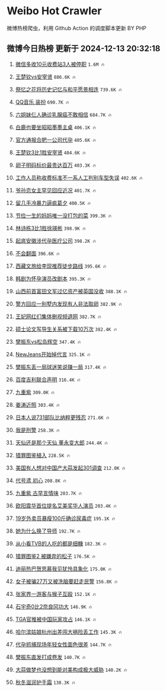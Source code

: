 # Weibo Hot Crawler 



微博热榜爬虫，利用 Github Action 的调度脚本更新 BY PHP 


## 微博今日热榜 更新于 2024-12-13 20:32:18 
1. [微信多收10元收费站3人被停职](https://s.weibo.com/weibo?q=%23%E5%BE%AE%E4%BF%A1%E5%A4%9A%E6%94%B610%E5%85%83%E6%94%B6%E8%B4%B9%E7%AB%993%E4%BA%BA%E8%A2%AB%E5%81%9C%E8%81%8C%23&t=31&band_rank=1&Refer=top) `1.6M 🔥` 

1. [王楚钦vs安宰贤](https://s.weibo.com/weibo?q=%23%E7%8E%8B%E6%A5%9A%E9%92%A6vs%E5%AE%89%E5%AE%B0%E8%B4%A4%23&t=31&band_rank=2&Refer=top) `886.6K 🔥` 

1. [祭忆之花将历史记忆与和平愿景相连](https://s.weibo.com/weibo?q=%23%E7%A5%AD%E5%BF%86%E4%B9%8B%E8%8A%B1%E5%B0%86%E5%8E%86%E5%8F%B2%E8%AE%B0%E5%BF%86%E4%B8%8E%E5%92%8C%E5%B9%B3%E6%84%BF%E6%99%AF%E7%9B%B8%E8%BF%9E%23&t=31&band_rank=3&Refer=top) `739.6K 🔥` 

1. [QQ音乐 装扮](https://s.weibo.com/weibo?q=QQ%E9%9F%B3%E4%B9%90%20%E8%A3%85%E6%89%AE&t=31&band_rank=4&Refer=top) `690.7K 🔥` 

1. [六姐妹仨人确诊乳腺癌不敢相信](https://s.weibo.com/weibo?q=%23%E5%85%AD%E5%A7%90%E5%A6%B9%E4%BB%A8%E4%BA%BA%E7%A1%AE%E8%AF%8A%E4%B9%B3%E8%85%BA%E7%99%8C%E4%B8%8D%E6%95%A2%E7%9B%B8%E4%BF%A1%23&t=31&band_rank=5&Refer=top) `684.7K 🔥` 

1. [白鹿也要坐昭昭墨墨主桌](https://s.weibo.com/weibo?q=%E7%99%BD%E9%B9%BF%E4%B9%9F%E8%A6%81%E5%9D%90%E6%98%AD%E6%98%AD%E5%A2%A8%E5%A2%A8%E4%B8%BB%E6%A1%8C&t=31&band_rank=6&Refer=top) `406.1K 🔥` 

1. [官方通报合肥一公司代孕](https://s.weibo.com/weibo?q=%23%E5%AE%98%E6%96%B9%E9%80%9A%E6%8A%A5%E5%90%88%E8%82%A5%E4%B8%80%E5%85%AC%E5%8F%B8%E4%BB%A3%E5%AD%95%23&t=31&band_rank=7&Refer=top) `405.6K 🔥` 

1. [王楚钦3比1胜安宰贤](https://s.weibo.com/weibo?q=%23%E7%8E%8B%E6%A5%9A%E9%92%A63%E6%AF%941%E8%83%9C%E5%AE%89%E5%AE%B0%E8%B4%A4%23&t=31&band_rank=8&Refer=top) `404.6K 🔥` 

1. [卵子明码标价最贵达百万](https://s.weibo.com/weibo?q=%23%E5%8D%B5%E5%AD%90%E6%98%8E%E7%A0%81%E6%A0%87%E4%BB%B7%E6%9C%80%E8%B4%B5%E8%BE%BE%E7%99%BE%E4%B8%87%23&t=31&band_rank=9&Refer=top) `403.3K 🔥` 

1. [工作人员称收费标准不一系人工判别车型失误](https://s.weibo.com/weibo?q=%23%E5%B7%A5%E4%BD%9C%E4%BA%BA%E5%91%98%E7%A7%B0%E6%94%B6%E8%B4%B9%E6%A0%87%E5%87%86%E4%B8%8D%E4%B8%80%E7%B3%BB%E4%BA%BA%E5%B7%A5%E5%88%A4%E5%88%AB%E8%BD%A6%E5%9E%8B%E5%A4%B1%E8%AF%AF%23&t=31&band_rank=10&Refer=top) `402.6K 🔥` 

1. [爷孙恋女主罕见回应近况](https://s.weibo.com/weibo?q=%23%E7%88%B7%E5%AD%99%E6%81%8B%E5%A5%B3%E4%B8%BB%E7%BD%95%E8%A7%81%E5%9B%9E%E5%BA%94%E8%BF%91%E5%86%B5%23&t=31&band_rank=11&Refer=top) `401.7K 🔥` 

1. [留几手冷暴力逼疯葛夕](https://s.weibo.com/weibo?q=%23%E7%95%99%E5%87%A0%E6%89%8B%E5%86%B7%E6%9A%B4%E5%8A%9B%E9%80%BC%E7%96%AF%E8%91%9B%E5%A4%95%23&t=31&band_rank=12&Refer=top) `400.5K 🔥` 

1. [节俭一生的妈妈唯一没打包的菜](https://s.weibo.com/weibo?q=%E8%8A%82%E4%BF%AD%E4%B8%80%E7%94%9F%E7%9A%84%E5%A6%88%E5%A6%88%E5%94%AF%E4%B8%80%E6%B2%A1%E6%89%93%E5%8C%85%E7%9A%84%E8%8F%9C&t=31&band_rank=13&Refer=top) `399.3K 🔥` 

1. [林诗栋3比1胜徐瑛彬](https://s.weibo.com/weibo?q=%23%E6%9E%97%E8%AF%97%E6%A0%8B3%E6%AF%941%E8%83%9C%E5%BE%90%E7%91%9B%E5%BD%AC%23&t=31&band_rank=14&Refer=top) `398.9K 🔥` 

1. [起底安徽涉代孕医疗公司](https://s.weibo.com/weibo?q=%23%E8%B5%B7%E5%BA%95%E5%AE%89%E5%BE%BD%E6%B6%89%E4%BB%A3%E5%AD%95%E5%8C%BB%E7%96%97%E5%85%AC%E5%8F%B8%23&t=31&band_rank=15&Refer=top) `398.2K 🔥` 

1. [不会翻面](https://s.weibo.com/weibo?q=%E4%B8%8D%E4%BC%9A%E7%BF%BB%E9%9D%A2&t=31&band_rank=16&Refer=top) `396.6K 🔥` 

1. [西藏文旅给李现推荐徒步路线](https://s.weibo.com/weibo?q=%E8%A5%BF%E8%97%8F%E6%96%87%E6%97%85%E7%BB%99%E6%9D%8E%E7%8E%B0%E6%8E%A8%E8%8D%90%E5%BE%92%E6%AD%A5%E8%B7%AF%E7%BA%BF&t=31&band_rank=17&Refer=top) `395.6K 🔥` 

1. [韩剧为怀孕演员改剧本](https://s.weibo.com/weibo?q=%23%E9%9F%A9%E5%89%A7%E4%B8%BA%E6%80%80%E5%AD%95%E6%BC%94%E5%91%98%E6%94%B9%E5%89%A7%E6%9C%AC%23&t=31&band_rank=18&Refer=top) `395.3K 🔥` 

1. [山西前首富田文军过亿资产被英国没收](https://s.weibo.com/weibo?q=%23%E5%B1%B1%E8%A5%BF%E5%89%8D%E9%A6%96%E5%AF%8C%E7%94%B0%E6%96%87%E5%86%9B%E8%BF%87%E4%BA%BF%E8%B5%84%E4%BA%A7%E8%A2%AB%E8%8B%B1%E5%9B%BD%E6%B2%A1%E6%94%B6%23&t=31&band_rank=19&Refer=top) `388.1K 🔥` 

1. [警方回应一别墅内发现有人非法取卵](https://s.weibo.com/weibo?q=%23%E8%AD%A6%E6%96%B9%E5%9B%9E%E5%BA%94%E4%B8%80%E5%88%AB%E5%A2%85%E5%86%85%E5%8F%91%E7%8E%B0%E6%9C%89%E4%BA%BA%E9%9D%9E%E6%B3%95%E5%8F%96%E5%8D%B5%23&t=31&band_rank=20&Refer=top) `382.9K 🔥` 

1. [王妃网红们集体删视频退网](https://s.weibo.com/weibo?q=%23%E7%8E%8B%E5%A6%83%E7%BD%91%E7%BA%A2%E4%BB%AC%E9%9B%86%E4%BD%93%E5%88%A0%E8%A7%86%E9%A2%91%E9%80%80%E7%BD%91%23&t=31&band_rank=21&Refer=top) `382.7K 🔥` 

1. [硕士论文写导生关系被下载10万次](https://s.weibo.com/weibo?q=%23%E7%A1%95%E5%A3%AB%E8%AE%BA%E6%96%87%E5%86%99%E5%AF%BC%E7%94%9F%E5%85%B3%E7%B3%BB%E8%A2%AB%E4%B8%8B%E8%BD%BD10%E4%B8%87%E6%AC%A1%23&t=31&band_rank=22&Refer=top) `382.4K 🔥` 

1. [樊振东vs松岛辉空](https://s.weibo.com/weibo?q=%23%E6%A8%8A%E6%8C%AF%E4%B8%9Cvs%E6%9D%BE%E5%B2%9B%E8%BE%89%E7%A9%BA%23&t=31&band_rank=23&Refer=top) `347.4K 🔥` 

1. [NewJeans开始掉代言](https://s.weibo.com/weibo?q=%23NewJeans%E5%BC%80%E5%A7%8B%E6%8E%89%E4%BB%A3%E8%A8%80%23&t=31&band_rank=24&Refer=top) `325.1K 🔥` 

1. [樊振东丢一局球迷笑说赚一局](https://s.weibo.com/weibo?q=%23%E6%A8%8A%E6%8C%AF%E4%B8%9C%E4%B8%A2%E4%B8%80%E5%B1%80%E7%90%83%E8%BF%B7%E7%AC%91%E8%AF%B4%E8%B5%9A%E4%B8%80%E5%B1%80%23&t=31&band_rank=25&Refer=top) `317.4K 🔥` 

1. [百度吉利联合声明](https://s.weibo.com/weibo?q=%23%E7%99%BE%E5%BA%A6%E5%90%89%E5%88%A9%E8%81%94%E5%90%88%E5%A3%B0%E6%98%8E%23&t=31&band_rank=26&Refer=top) `316.4K 🔥` 

1. [九重紫](https://s.weibo.com/weibo?q=%E4%B9%9D%E9%87%8D%E7%B4%AB&t=31&band_rank=27&Refer=top) `309.0K 🔥` 

1. [姜涛近照](https://s.weibo.com/weibo?q=%23%E5%A7%9C%E6%B6%9B%E8%BF%91%E7%85%A7%23&t=31&band_rank=28&Refer=top) `303.4K 🔥` 

1. [日本人说731部队比纳粹更残忍](https://s.weibo.com/weibo?q=%23%E6%97%A5%E6%9C%AC%E4%BA%BA%E8%AF%B4731%E9%83%A8%E9%98%9F%E6%AF%94%E7%BA%B3%E7%B2%B9%E6%9B%B4%E6%AE%8B%E5%BF%8D%23&t=31&band_rank=29&Refer=top) `271.6K 🔥` 

1. [我是刑警](https://s.weibo.com/weibo?q=%E6%88%91%E6%98%AF%E5%88%91%E8%AD%A6&t=31&band_rank=30&Refer=top) `258.3K 🔥` 

1. [天仙还是那个天仙 董永变大郎](https://s.weibo.com/weibo?q=%E5%A4%A9%E4%BB%99%E8%BF%98%E6%98%AF%E9%82%A3%E4%B8%AA%E5%A4%A9%E4%BB%99%20%E8%91%A3%E6%B0%B8%E5%8F%98%E5%A4%A7%E9%83%8E&t=31&band_rank=31&Refer=top) `244.4K 🔥` 

1. [猎罪图鉴植入](https://s.weibo.com/weibo?q=%E7%8C%8E%E7%BD%AA%E5%9B%BE%E9%89%B4%E6%A4%8D%E5%85%A5&t=31&band_rank=32&Refer=top) `228.5K 🔥` 

1. [美国有人想对中国产大蒜发起301调查](https://s.weibo.com/weibo?q=%23%E7%BE%8E%E5%9B%BD%E6%9C%89%E4%BA%BA%E6%83%B3%E5%AF%B9%E4%B8%AD%E5%9B%BD%E4%BA%A7%E5%A4%A7%E8%92%9C%E5%8F%91%E8%B5%B7301%E8%B0%83%E6%9F%A5%23&t=31&band_rank=33&Refer=top) `212.0K 🔥` 

1. [代号鸢 初心](https://s.weibo.com/weibo?q=%E4%BB%A3%E5%8F%B7%E9%B8%A2%20%E5%88%9D%E5%BF%83&t=31&band_rank=34&Refer=top) `208.8K 🔥` 

1. [九重紫 古早言情味](https://s.weibo.com/weibo?q=%E4%B9%9D%E9%87%8D%E7%B4%AB%20%E5%8F%A4%E6%97%A9%E8%A8%80%E6%83%85%E5%91%B3&t=31&band_rank=35&Refer=top) `203.7K 🔥` 

1. [欧阳震华首位提名艾美奖华人演员](https://s.weibo.com/weibo?q=%E6%AC%A7%E9%98%B3%E9%9C%87%E5%8D%8E%E9%A6%96%E4%BD%8D%E6%8F%90%E5%90%8D%E8%89%BE%E7%BE%8E%E5%A5%96%E5%8D%8E%E4%BA%BA%E6%BC%94%E5%91%98&t=31&band_rank=36&Refer=top) `203.4K 🔥` 

1. [19岁外卖员暴瘦100斤确诊尿毒症](https://s.weibo.com/weibo?q=%2319%E5%B2%81%E5%A4%96%E5%8D%96%E5%91%98%E6%9A%B4%E7%98%A6100%E6%96%A4%E7%A1%AE%E8%AF%8A%E5%B0%BF%E6%AF%92%E7%97%87%23&t=31&band_rank=37&Refer=top) `195.1K 🔥` 

1. [她为什么换了导师](https://s.weibo.com/weibo?q=%E5%A5%B9%E4%B8%BA%E4%BB%80%E4%B9%88%E6%8D%A2%E4%BA%86%E5%AF%BC%E5%B8%88&t=31&band_rank=38&Refer=top) `192.7K 🔥` 

1. [从小看TVB的人吃的都是细糠](https://s.weibo.com/weibo?q=%E4%BB%8E%E5%B0%8F%E7%9C%8BTVB%E7%9A%84%E4%BA%BA%E5%90%83%E7%9A%84%E9%83%BD%E6%98%AF%E7%BB%86%E7%B3%A0&t=31&band_rank=39&Refer=top) `182.3K 🔥` 

1. [猎罪图鉴2 被嫌弃的松子](https://s.weibo.com/weibo?q=%E7%8C%8E%E7%BD%AA%E5%9B%BE%E9%89%B42%20%E8%A2%AB%E5%AB%8C%E5%BC%83%E7%9A%84%E6%9D%BE%E5%AD%90&t=31&band_rank=40&Refer=top) `176.5K 🔥` 

1. [迪丽热巴贺思慕我见犹怜具象化](https://s.weibo.com/weibo?q=%23%E8%BF%AA%E4%B8%BD%E7%83%AD%E5%B7%B4%E8%B4%BA%E6%80%9D%E6%85%95%E6%88%91%E8%A7%81%E7%8A%B9%E6%80%9C%E5%85%B7%E8%B1%A1%E5%8C%96%23&t=31&band_rank=41&Refer=top) `175.0K 🔥` 

1. [女子被骗27万又被洗脑要赶走民警](https://s.weibo.com/weibo?q=%23%E5%A5%B3%E5%AD%90%E8%A2%AB%E9%AA%9727%E4%B8%87%E5%8F%88%E8%A2%AB%E6%B4%97%E8%84%91%E8%A6%81%E8%B5%B6%E8%B5%B0%E6%B0%91%E8%AD%A6%23&t=31&band_rank=42&Refer=top) `156.8K 🔥` 

1. [张家界一游客与猴子互殴](https://s.weibo.com/weibo?q=%23%E5%BC%A0%E5%AE%B6%E7%95%8C%E4%B8%80%E6%B8%B8%E5%AE%A2%E4%B8%8E%E7%8C%B4%E5%AD%90%E4%BA%92%E6%AE%B4%23&t=31&band_rank=43&Refer=top) `152.1K 🔥` 

1. [石宇奇0比2奈良冈功大](https://s.weibo.com/weibo?q=%E7%9F%B3%E5%AE%87%E5%A5%870%E6%AF%942%E5%A5%88%E8%89%AF%E5%86%88%E5%8A%9F%E5%A4%A7&t=31&band_rank=44&Refer=top) `146.9K 🔥` 

1. [TGA官推被中国玩家攻占](https://s.weibo.com/weibo?q=%23TGA%E5%AE%98%E6%8E%A8%E8%A2%AB%E4%B8%AD%E5%9B%BD%E7%8E%A9%E5%AE%B6%E6%94%BB%E5%8D%A0%23&t=31&band_rank=45&Refer=top) `146.1K 🔥` 

1. [哈尔滨姑娘杭州出差闯大祸险丢工作](https://s.weibo.com/weibo?q=%23%E5%93%88%E5%B0%94%E6%BB%A8%E5%A7%91%E5%A8%98%E6%9D%AD%E5%B7%9E%E5%87%BA%E5%B7%AE%E9%97%AF%E5%A4%A7%E7%A5%B8%E9%99%A9%E4%B8%A2%E5%B7%A5%E4%BD%9C%23&t=31&band_rank=46&Refer=top) `145.3K 🔥` 

1. [代孕抓捕现场年轻女性面色很差](https://s.weibo.com/weibo?q=%23%E4%BB%A3%E5%AD%95%E6%8A%93%E6%8D%95%E7%8E%B0%E5%9C%BA%E5%B9%B4%E8%BD%BB%E5%A5%B3%E6%80%A7%E9%9D%A2%E8%89%B2%E5%BE%88%E5%B7%AE%23&t=31&band_rank=47&Refer=top) `144.7K 🔥` 

1. [樊振东直发打成卷发](https://s.weibo.com/weibo?q=%23%E6%A8%8A%E6%8C%AF%E4%B8%9C%E7%9B%B4%E5%8F%91%E6%89%93%E6%88%90%E5%8D%B7%E5%8F%91%23&t=31&band_rank=48&Refer=top) `140.7K 🔥` 

1. [大蒜做梦也没想到能对美构成极大威胁](https://s.weibo.com/weibo?q=%23%E5%A4%A7%E8%92%9C%E5%81%9A%E6%A2%A6%E4%B9%9F%E6%B2%A1%E6%83%B3%E5%88%B0%E8%83%BD%E5%AF%B9%E7%BE%8E%E6%9E%84%E6%88%90%E6%9E%81%E5%A4%A7%E5%A8%81%E8%83%81%23&t=31&band_rank=49&Refer=top) `140.2K 🔥` 

1. [秋冬滋润护手霜](https://s.weibo.com/weibo?q=%E7%A7%8B%E5%86%AC%E6%BB%8B%E6%B6%A6%E6%8A%A4%E6%89%8B%E9%9C%9C&t=31&band_rank=50&Refer=top) `138.3K 🔥` 

